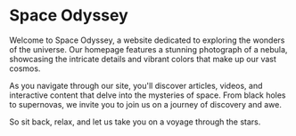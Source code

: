<!--font:Open Sans-->

# Space Odyssey

Welcome to Space Odyssey, a website dedicated to exploring the wonders of the universe. Our homepage features a stunning photograph of a nebula, showcasing the intricate details and vibrant colors that make up our vast cosmos.

As you navigate through our site, you'll discover articles, videos, and interactive content that delve into the mysteries of space. From black holes to supernovas, we invite you to join us on a journey of discovery and awe.

So sit back, relax, and let us take you on a voyage through the stars.

<!--

Write me markdown content of website with wallpaper:

"A realistic photograph of a nebula, with bright colors and intricate details that showcase the beauty of the universe."

The header of the page should not be copy of the text but rather a real content of the website which is using this wallpaper.


---


# Space Odyssey

Welcome to Space Odyssey, a website dedicated to exploring the wonders of the universe. Our homepage features a stunning photograph of a nebula, showcasing the intricate details and vibrant colors that make up our vast cosmos.

As you navigate through our site, you'll discover articles, videos, and interactive content that delve into the mysteries of space. From black holes to supernovas, we invite you to join us on a journey of discovery and awe.

So sit back, relax, and let us take you on a voyage through the stars.


---


Write me a Google font which is best fitting for the website.

Pick from the list:
- Orbitron
- Lato
- Roboto
- Alegreya
- Great Vibes
- Futura
- Playfair Display
- Lobster
- IBM Plex Sans
- Dancing Script
- Open Sans
- Barlow Condensed
- Raleway
- Poppins
- Inter
- Montserrat
- Exo 2


Write just the font name nothing else.


---


Open Sans

-->
